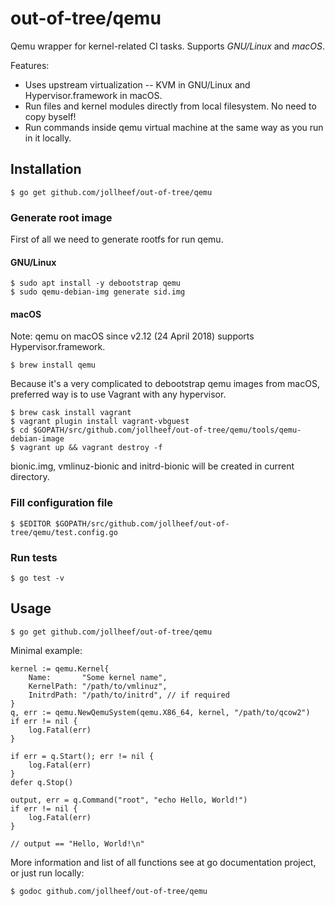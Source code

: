 # out-of-tree/qemu

Qemu wrapper for kernel-related CI tasks. Supports *GNU/Linux* and *macOS*.

Features:
* Uses upstream virtualization -- KVM in GNU/Linux and Hypervisor.framework in macOS.
* Run files and kernel modules directly from local filesystem. No need to copy byself!
* Run commands inside qemu virtual machine at the same way as you run in it locally.

## Installation

    $ go get github.com/jollheef/out-of-tree/qemu

### Generate root image

First of all we need to generate rootfs for run qemu.

#### GNU/Linux

    $ sudo apt install -y debootstrap qemu
    $ sudo qemu-debian-img generate sid.img

#### macOS

Note: qemu on macOS since v2.12 (24 April 2018) supports Hypervisor.framework.

    $ brew install qemu

Because it's a very complicated to debootstrap qemu images from macOS,
preferred way is to use Vagrant with any hypervisor.

    $ brew cask install vagrant
    $ vagrant plugin install vagrant-vbguest
    $ cd $GOPATH/src/github.com/jollheef/out-of-tree/qemu/tools/qemu-debian-image
    $ vagrant up && vagrant destroy -f

bionic.img, vmlinuz-bionic and initrd-bionic will be created in current directory.

### Fill configuration file

    $ $EDITOR $GOPATH/src/github.com/jollheef/out-of-tree/qemu/test.config.go

### Run tests

    $ go test -v

## Usage

    $ go get github.com/jollheef/out-of-tree/qemu

Minimal example:

	kernel := qemu.Kernel{
		Name:       "Some kernel name",
		KernelPath: "/path/to/vmlinuz",
		InitrdPath: "/path/to/initrd", // if required
	}
	q, err := qemu.NewQemuSystem(qemu.X86_64, kernel, "/path/to/qcow2")
	if err != nil {
		log.Fatal(err)
	}

	if err = q.Start(); err != nil {
		log.Fatal(err)
	}
	defer q.Stop()

	output, err = q.Command("root", "echo Hello, World!")
	if err != nil {
		log.Fatal(err)
	}

	// output == "Hello, World!\n"

More information and list of all functions see at go documentation project, or just run locally:

    $ godoc github.com/jollheef/out-of-tree/qemu
